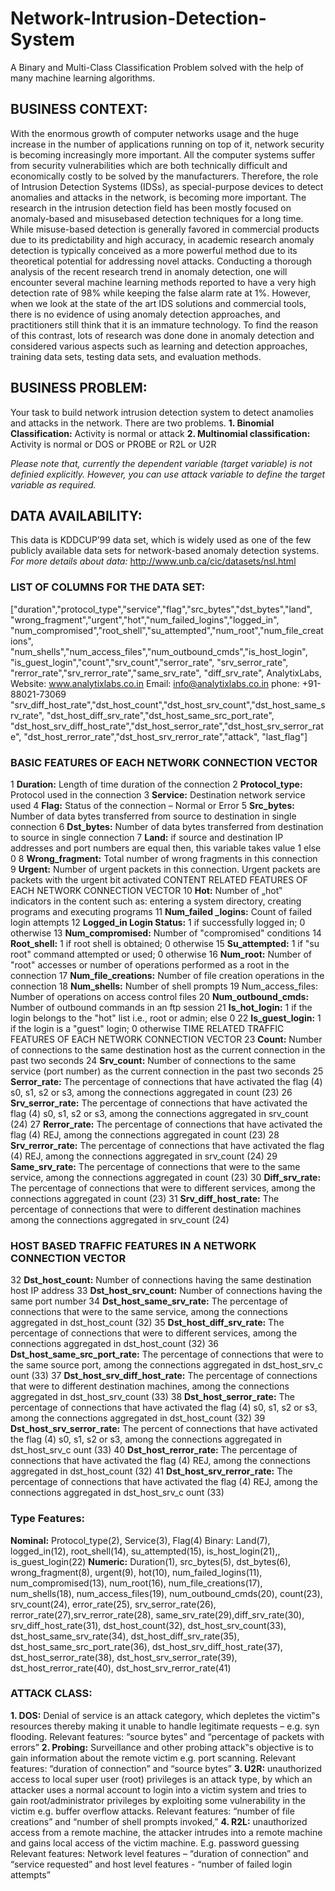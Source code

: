 # Network-Intrusion-Detection-System
A Binary and Multi-Class Classification Problem solved with the help of many machine learning algorithms.

## BUSINESS CONTEXT:
  With the enormous growth of computer networks usage and the huge increase in the number of applications running on top of it, network security is becoming increasingly more important. All the computer systems suffer from security vulnerabilities which are both technically difficult and economically costly to be solved by the manufacturers. Therefore, the role of Intrusion Detection Systems (IDSs), as special-purpose devices to detect anomalies and attacks in the network, is becoming more important. The research in the intrusion detection field has been mostly focused on anomaly-based and misusebased detection techniques for a long time. While misuse-based detection is generally favored in commercial products due to its predictability and high accuracy, in academic research anomaly detection is typically conceived as a more powerful method due to its theoretical potential for addressing novel attacks. Conducting a thorough analysis of the recent research trend in anomaly detection, one will encounter several machine learning methods reported to have a very high detection rate of 98% while keeping the false alarm rate at 1%. However, when we look at the state of the art IDS solutions and commercial tools, there is no evidence of using anomaly detection approaches, and practitioners still think that it is an immature technology. To find the reason of this contrast, lots of research was done done in anomaly detection and considered various aspects such as learning and detection approaches, training data sets, testing data sets, and evaluation methods.
  
## BUSINESS PROBLEM:
  Your task to build network intrusion detection system to detect anamolies and attacks in the network. There are two problems.
  **1. Binomial Classification:** Activity is normal or attack
  **2. Multinomial classification:** Activity is normal or DOS or PROBE or R2L or U2R 
  
  *Please note that, currently the dependent variable (target variable) is not definied explicitly. However, you can use attack variable to define the target variable as required.* 
 
## DATA AVAILABILITY:
  This data is KDDCUP’99 data set, which is widely used as one of the few publicly available data sets for network-based anomaly detection systems.
 *For more details about data:* http://www.unb.ca/cic/datasets/nsl.html 
 
  ### LIST OF COLUMNS FOR THE DATA SET:
  ["duration","protocol_type","service","flag","src_bytes","dst_bytes","land", "wrong_fragment","urgent","hot","num_failed_logins","logged_in", "num_compromised","root_shell","su_attempted","num_root","num_file_creations", "num_shells","num_access_files","num_outbound_cmds","is_host_login", "is_guest_login","count","srv_count","serror_rate", "srv_serror_rate", "rerror_rate","srv_rerror_rate","same_srv_rate", "diff_srv_rate",
AnalytixLabs, Website: www.analytixlabs.co.in Email: info@analytixlabs.co.in phone: +91-88021-73069
"srv_diff_host_rate","dst_host_count","dst_host_srv_count","dst_host_same_srv_rate", "dst_host_diff_srv_rate","dst_host_same_src_port_rate", "dst_host_srv_diff_host_rate","dst_host_serror_rate","dst_host_srv_serror_rate", "dst_host_rerror_rate","dst_host_srv_rerror_rate","attack", "last_flag"]

### BASIC FEATURES OF EACH NETWORK CONNECTION VECTOR
1 **Duration:** Length of time duration of the connection 
2 **Protocol_type:** Protocol used in the connection 
3 **Service:** Destination network service used 
4 **Flag:** Status of the connection – Normal or Error 
5 **Src_bytes:** Number of data bytes transferred from source to destination in single connection 
6 **Dst_bytes:** Number of data bytes transferred from destination to source in single connection 
7 **Land:** if source and destination IP addresses and port numbers are equal then, this variable takes value 1 else 0 
8 **Wrong_fragment:** Total number of wrong fragments in this connection 
9 **Urgent:** Number of urgent packets in this connection. Urgent packets are packets with the urgent bit activated CONTENT RELATED FEATURES OF EACH NETWORK CONNECTION VECTOR 
10 **Hot:** Number of „hot‟ indicators in the content such as: entering a system directory, creating programs and executing programs 
11 **Num_failed _logins:** Count of failed login attempts 
12 **Logged_in Login Status:** 1 if successfully logged in; 0 otherwise 
13 **Num_compromised:** Number of "compromised" conditions 
14 **Root_shell:** 1 if root shell is obtained; 0 otherwise 
15 **Su_attempted:** 1 if "su root" command attempted or used; 0 otherwise 
16 **Num_root:** Number of "root" accesses or number of operations performed as a root in the connection 
17 **Num_file_creations:** Number of file creation operations in the connection 
18 **Num_shells:** Number of shell prompts 19 Num_access_files: Number of operations on access control files 
20 **Num_outbound_cmds:** Number of outbound commands in an ftp session 
21 **Is_hot_login:** 1 if the login belongs to the "hot" list i.e., root or admin; else 0 
22 **Is_guest_login:** 1 if the login is a "guest" login; 0 otherwise TIME RELATED TRAFFIC FEATURES OF EACH NETWORK CONNECTION VECTOR 
23 **Count:** Number of connections to the same destination host as the current connection in the past two seconds 
24 **Srv_count:** Number of connections to the same service (port number) as the current connection in the past two seconds 
25 **Serror_rate:** The percentage of connections that have activated the flag (4) s0, s1, s2 or s3, among the connections aggregated in count (23) 
26 **Srv_serror_rate:** The percentage of connections that have activated the flag (4) s0, s1, s2 or s3, among the connections aggregated in srv_count (24) 
27 **Rerror_rate:** The percentage of connections that have activated the flag (4) REJ, among the connections aggregated in count (23) 
28 **Srv_rerror_rate:** The percentage of connections that have activated the flag (4) REJ, among the connections aggregated in srv_count (24) 
29 **Same_srv_rate:** The percentage of connections that were to the same service, among the connections aggregated in count (23) 
30 **Diff_srv_rate:** The percentage of connections that were to different services, among the connections aggregated in count (23)
31 **Srv_diff_host_rate:** The percentage of connections that were to different destination machines among the connections aggregated in srv_count (24) 

### HOST BASED TRAFFIC FEATURES IN A NETWORK CONNECTION VECTOR 
32 **Dst_host_count:** Number of connections having the same destination host IP address 
33 **Dst_host_srv_count:** Number of connections having the same port number 
34 **Dst_host_same_srv_rate:** The percentage of connections that were to the same service, among the connections aggregated in dst_host_count (32) 
35 **Dst_host_diff_srv_rate:** The percentage of connections that were to different services, among the connections aggregated in dst_host_count (32) 
36 **Dst_host_same_src_port_rate:** The percentage of connections that were to the same source port, among the connections aggregated in dst_host_srv_c ount (33) 
37 **Dst_host_srv_diff_host_rate:** The percentage of connections that were to different destination machines, among the connections aggregated in dst_host_srv_count (33) 
38 **Dst_host_serror_rate:** The percentage of connections that have activated the flag (4) s0, s1, s2 or s3, among the connections aggregated in dst_host_count (32) 
39 **Dst_host_srv_serror_rate:** The percent of connections that have activated the flag (4) s0, s1, s2 or s3, among the connections aggregated in dst_host_srv_c ount (33) 
40 **Dst_host_rerror_rate:** The percentage of connections that have activated the flag (4) REJ, among the connections aggregated in dst_host_count (32) 
41 **Dst_host_srv_rerror_rate:** The percentage of connections that have activated the flag (4) REJ, among the connections aggregated in dst_host_srv_c ount (33) 

### Type Features: 
**Nominal:** Protocol_type(2), Service(3), Flag(4) Binary: Land(7), logged_in(12), root_shell(14), su_attempted(15), is_host_login(21),, is_guest_login(22) 
**Numeric:** Duration(1), src_bytes(5), dst_bytes(6), wrong_fragment(8), urgent(9), hot(10), num_failed_logins(11), num_compromised(13), num_root(16), num_file_creations(17), num_shells(18), num_access_files(19), num_outbound_cmds(20), count(23), srv_count(24), error_rate(25), srv_serror_rate(26), rerror_rate(27),srv_rerror_rate(28), same_srv_rate(29),diff_srv_rate(30), srv_diff_host_rate(31), dst_host_count(32), dst_host_srv_count(33), dst_host_same_srv_rate(34), dst_host_diff_srv_rate(35), dst_host_same_src_port_rate(36), dst_host_srv_diff_host_rate(37), dst_host_serror_rate(38), dst_host_srv_serror_rate(39), dst_host_rerror_rate(40), dst_host_srv_rerror_rate(41) 

### ATTACK CLASS:
**1. DOS:** Denial of service is an attack category, which depletes the victim‟s resources thereby making it unable to handle legitimate requests – e.g. syn flooding. Relevant features: “source bytes” and “percentage of packets with errors” 
**2. Probing:** Surveillance and other probing attack‟s objective is to gain information about the remote victim e.g. port scanning. Relevant features: “duration of connection” and “source bytes” 
**3. U2R:** unauthorized access to local super user (root) privileges is an attack type, by which an attacker uses a normal account to login into a victim system and tries to gain root/administrator privileges by exploiting some vulnerability in the victim e.g. buffer overflow attacks. Relevant features: “number of file creations” and “number of shell prompts invoked,” 
**4. R2L:** unauthorized access from a remote machine, the attacker intrudes into a remote machine and gains local access of the victim machine. E.g. password guessing Relevant features: Network level features – “duration of connection” and “service requested” and host level features - “number of failed login attempts”
